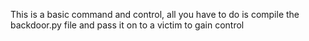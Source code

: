 This is a basic command and control, all you have to do is compile the backdoor.py file and pass it on to a victim to gain control
